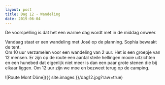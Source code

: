 ```yaml
---
layout: post
title: Dag 12 - Wandeling
date: 2019-06-04
---
```

De voorspelling is dat het een warme dag wordt met in de middag onweer.  

Vandaag staat er een wandeling met José op de planning. Sophia bewaakt de tent.  
Om 10 uur verzamelen voor een wandeling van 2 uur. Het is een groepje van 12 mensen. Er zijn op de route een aantal steile hellingen mooie uitzichten en een hunebed dat eigenlijk niet meer is dan een paar grote stenen die bij elkaar liggen. Om 12 uur zijn we moe en bezweet terug op de camping.  

![Route Mont Dône]({{ site.images }}/dag12.jpg?raw=true)
